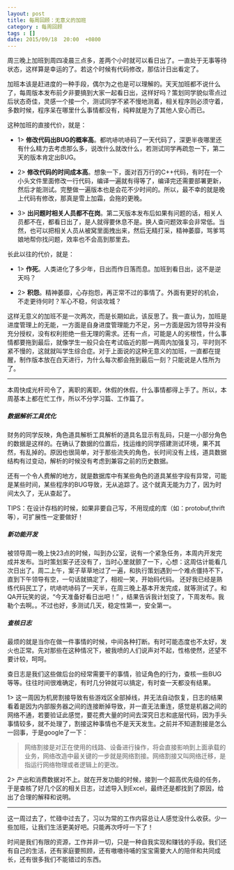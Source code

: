 ```yaml
---
layout: post
title: 每周回顾：无意义的加班
category : 每周回顾 
tags : []
date: 2015/09/18  20:00  +0800
--- 
```


周三晚上加班到周四凌晨三点多，差两个小时就可以看日出了。一直处于无事等待状态，这样算是幸运的了。若这个时候有代码修改，那估计日出看定了。

加班本该是赶进度的一种手段，偶尔为之也是可以理解的。天天加班都不说什么了，每周版本发布前夕非要搞到大家一起看日出，这样好吗？策划同学貌似零点过后状态奇佳，灵感一个接一个，测试同学不紧不慢地测着，相关程序则必须守着，多数时候，程序呆在哪里什么事情都没有，纯粹就是为了其他人安心而已。

<!--more-->

这种加班的直接代价，就是：


- 1> **修改代码出BUG的概率高**。都吭哧吭哧码了一天代码了，深更半夜哪里还有什么精力去考虑那么多，说改什么就改什么，若测试同学再疏忽一下，第二天的版本肯定出BUG。

- 2> **修改代码的时间成本高**。想象一下，面对百万行的C++代码，有时在一个小头文件里面修改一行代码，编译一遍就有得等了，编译完还需要部署更新，然后才能测试。完整做一遍版本也是会花不少时间的。所以，最不幸的就是晚上代码有修改，那真是雪上加霜，会拖的更晚。

- 3>  **出问题时相关人员都不在岗**。第二天版本发布后如果有问题的话，相关人员都不在，都看日出了，是人就得要休息不是。换人查问题效率会非常低。当然，也可以把相关人员从被窝里面拽出来，然后无精打采，精神萎靡，骂爹骂娘地帮你找问题，效率也不会高到那里去。


长此以往的代价，就是：

- 1> **作死**。人类进化了多少年，日出而作日落而息。加班到看日出，这不是逆天吗？

- 2> **积怨**。精神萎靡，心存抱怨，再正常不过的事情了。外面有更好的机会，不走更待何时？军心不稳，何谈攻城？


这样无意义的加班不是一次两次，而是长期如此，该反思了。我一直认为，加班是进度管理上的无能，一方面是自身进度管理能力不足，另一方面是因为领导并没有充分授权，没有权利拒绝一些无理的需求。还有一点，可能是人的劣根性，什么事情都要拖到最后，就像学生一般只会在考试临近的那一两周内加强复习，平时则不紧不慢的，这就就叫学生综合症。对于上面说的这种无意义的加班，一直都在提醒，制作版本放在白天进行，为什么每次都会拖到最后一刻？只能说是人性所为了。

--------------------------------

本周快成光杆司令了，离职的离职，休假的休假，什么事情都得上手了。所以，本周基本上都在忙工作，所以不分学习篇、工作篇了。


##### 数据解析工具优化

财务的同学反映，角色道具解析工具解析的道具名显示有乱码，只是一小部分角色的数据是这样的。在确认了数据的位置后，找运维的同学搭建测试环境，果不其然，有乱掉的。原因也很简单，对于那些流失的角色，长时间没有上线，道具数据结构有过变动，解析的时候没有考虑到兼容之前的历史数据。

还有一个令人费解的地方，就是数据库中有某些角色的道具某些字段有异常，可能是某些时间，某些程序的BUG导致，无从追踪了。这个就真无能为力了，因为时间太久了，无从查起了。

TIPS：在设计存档的时候，如果非要自己写，不用现成的库（如：protobuf,thrift等），可扩展性一定要做好！

##### 新功能开发

被领导周一晚上快23点的时候，叫到办公室，说有一个紧急任务，本周内开发完成并发布。当时策划案子还没有了，当时心里就颤了一下，心想：这周估计能看几次日出了。周二上午，案子草草地过了一遍，和执行策划遇到一个难点僵持不下，直到下午领导有空，一句话就搞定了，相视一笑，开始码代码。 还好我已经是熟练代码民工了，吭哧吭哧码了一天半，在周三晚上基本开发完成，就等测试了。和QA开玩笑的说，“今天准备好看日出吧！” ，结果告诉我计划变了，下周发布。我勒个去啊。。不过也好，多测试几天，稳定性第一，安全第一。

##### 查核日志

最烦的就是当你在做一件事情的时候，中间各种打断。有时可能态度也不太好，发火也正常。先对那些在这种情况下，被我喷的人们说声对不起，性格使然，还望不要计较，呵呵。

查日志是我们这些做后台的经常需要干的事情，验证角色的行为，查核一些BUG等等。往往时间很难确定，有时几分钟就可以搞定，有时查一天都没有结果。

1> 这一周因为机房割接导致有些游戏区全部掉线，并无法自动恢复，日志的结果看着是因为内部服务器之间的连接断掉导致，并一直无法重连，感觉是机器之间的网络不通，若要验证此感觉，要花费大量的时间去深究日志和底层代码，因为手头事情较多，就不处理了，割接这种事情也不是天天发生。之前并不知道割接是怎么一回事，于是google了一下：

> 网络割接是对正在使用的线路、设备进行操作，将会直接影响到上面承载的业务，网络改造中最关键的一步就是网络割接。网络割接又叫网络迁移，是指运行网络物理或者逻辑上的更改。


2> 产出和消费数据对不上。就在开发功能的时候，接到一个超高优先级的任务，于是查核了好几个区的相关日志，过滤导入到Excel，最终还是都找到了原因，给出了合理的解释和说明。

--------------------------------

这一周过去了，忙碌中过去了，习以为常的工作内容总让人感觉没什么收获。少一些加班，让我们生活更美好吧。只能再次呼吁一下了！

时间是我们有限的资源，工作并非一切，只是一种自我实现和赚钱的手段。我们还有自己的生活，还有家庭要照顾，还有嗷嗷待哺的宝宝需要大人的陪伴和共同成长，还有很多我们不能错过的东西。